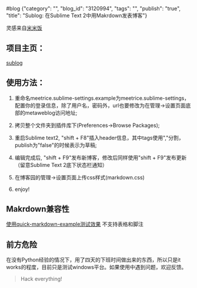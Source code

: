 #blog {"category": "", "blog_id": "3120994", "tags": "", "publish": "true", "title": "Sublog: 在Sublime Text 2中用Makrdown发表博客"}

灵感来自[米米饭](http://www.cnblogs.com/meetrice/archive/2013/02/14/2911238.html)

## 项目主页：
[sublog](https://github.com/AmongOthers/sublog)


## 使用方法：

1. 重命名meetrice.sublime-settings.example为meetrice.sublime-settings，配置你的登录信息，除了用户名，密码外，url也要修改为在管理->设置页面底部的metaweblog访问地址;

2. 拷贝整个文件夹到插件库下(Preferences->Browse Packages);

3. 重启Sublime text2, "shift + F8"插入header信息，其中tags使用","分割，publish为"false"的时候表示为草稿;

4. 编辑完成后, "shift + F9"发布新博客，修改后同样使用"shift + F9"发布更新（留意Sublime Text 2底下状态栏通知）

5. 在博客园的管理->设置页面上传css样式(markdown.css)

6. enjoy!

## Makrdown兼容性
[使用quick-markdown-example测试效果](http://www.cnblogs.com/zhengwenwei/archive/2013/06/05/3118185.html) 不支持表格和脚注

## 前方危险
在没有Python经验的情况下，用了四天的下班时间做出来的东西，所以只是it works的程度，目前只是测试windows平台。如果使用中遇到问题，欢迎反馈。

> Hack everything!